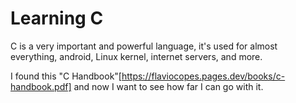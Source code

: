 # Learning C

C is a very important and powerful language, it's used for almost everything, android, Linux kernel, internet servers, and more.

I found this "C Handbook"[https://flaviocopes.pages.dev/books/c-handbook.pdf] and now I want to see how far I can go with it.

